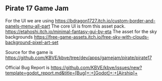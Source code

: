 ## Pirate 17 Game Jam

For the UI we are using 
https://bdragon1727.itch.io/custom-border-and-panels-menu-all-part
The core UI is from this asset pack.
https://etahoshi.itch.io/minimal-fantasy-gui-by-eta
The asset for the sky backgrounds
https://free-game-assets.itch.io/free-sky-with-clouds-background-pixel-art-set

Source for the game is https://github.com/KBVE/kbve/tree/dev/apps/gamejam/pirate/pirate17

Official Bug Report is https://github.com/KBVE/kbve/issues/new?template=godot_report.md&title=[Bug]+:+[Godot]+:+[Airship]+